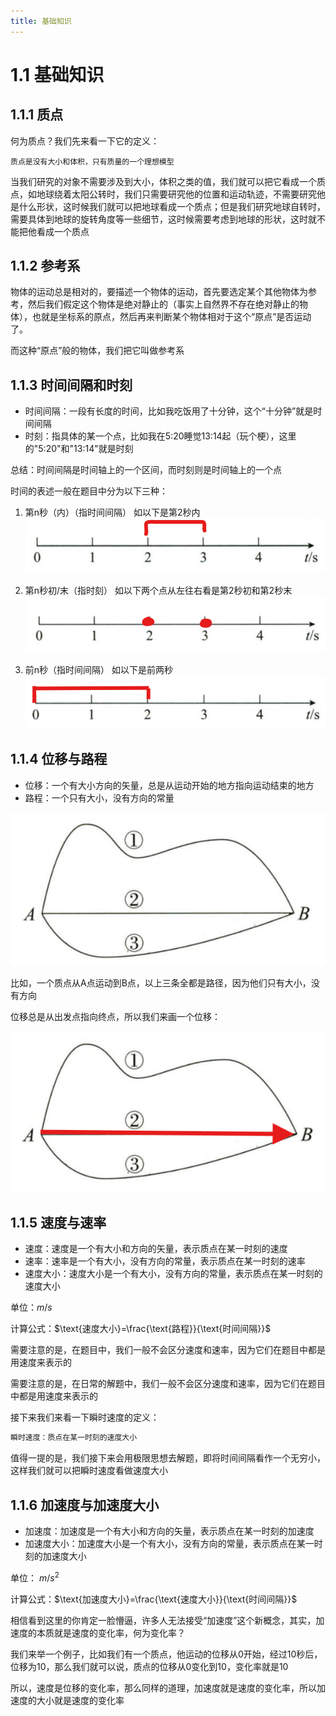 ```yaml
---
title: 基础知识
---
```

# 1.1 基础知识

## 1.1.1 质点

何为质点？我们先来看一下它的定义：

```
质点是没有大小和体积，只有质量的一个理想模型
```

当我们研究的对象不需要涉及到大小，体积之类的值，我们就可以把它看成一个质点，如地球绕着太阳公转时，我们只需要研究他的位置和运动轨迹，不需要研究他是什么形状，这时候我们就可以把地球看成一个质点；但是我们研究地球自转时，需要具体到地球的旋转角度等一些细节，这时候需要考虑到地球的形状，这时就不能把他看成一个质点

## 1.1.2 参考系

物体的运动总是相对的，要描述一个物体的运动，首先要选定某个其他物体为参考，然后我们假定这个物体是绝对静止的（事实上自然界不存在绝对静止的物体），也就是坐标系的原点，然后再来判断某个物体相对于这个“原点”是否运动了。

而这种“原点”般的物体，我们把它叫做参考系

## 1.1.3 时间间隔和时刻

- 时间间隔：一段有长度的时间，比如我吃饭用了十分钟，这个“十分钟”就是时间间隔
- 时刻：指具体的某一个点，比如我在5:20睡觉13:14起（玩个梗），这里的"5:20"和"13:14"就是时刻

总结：时间间隔是时间轴上的一个区间，而时刻则是时间轴上的一个点

时间的表述一般在题目中分为以下三种：

1. 第n秒（内）（指时间间隔）
	如以下是第2秒内
	![alt text](<imgs/Pasted image 20240515143016.png>)
2. 第n秒初/末（指时刻）
	如以下两个点从左往右看是第2秒初和第2秒末
	![alt text](<imgs/Pasted image 20240515143209.png>)

3. 前n秒（指时间间隔）
	如以下是前两秒
	![alt text](<imgs/Pasted image 20240515143556.png>)

## 1.1.4 位移与路程

- 位移：一个有大小方向的矢量，总是从运动开始的地方指向运动结束的地方
- 路程：一个只有大小，没有方向的常量

![alt text](<imgs/Pasted image 20240515143920.png>)

比如，一个质点从A点运动到B点，以上三条全都是路径，因为他们只有大小，没有方向

位移总是从出发点指向终点，所以我们来画一个位移：

![alt text](<imgs/Pasted image 20240515144107.png>)

## 1.1.5 速度与速率

- 速度：速度是一个有大小和方向的矢量，表示质点在某一时刻的速度
- 速率：速率是一个有大小，没有方向的常量，表示质点在某一时刻的速率
- 速度大小：速度大小是一个有大小，没有方向的常量，表示质点在某一时刻的速度大小

单位：$m/s$

计算公式：$\text{速度大小}=\frac{\text{路程}}{\text{时间间隔}}$

需要注意的是，在题目中，我们一般不会区分速度和速率，因为它们在题目中都是用速度来表示的

需要注意的是，在日常的解题中，我们一般不会区分速度和速率，因为它们在题目中都是用速度来表示的

接下来我们来看一下瞬时速度的定义：

```txt
瞬时速度：质点在某一时刻的速度大小
```

值得一提的是，我们接下来会用极限思想去解题，即将时间间隔看作一个无穷小，这样我们就可以把瞬时速度看做速度大小


## 1.1.6 加速度与加速度大小

- 加速度：加速度是一个有大小和方向的矢量，表示质点在某一时刻的加速度
- 加速度大小：加速度大小是一个有大小，没有方向的常量，表示质点在某一时刻的加速度大小

单位： $m/s^2$

计算公式：$\text{加速度大小}=\frac{\text{速度大小}}{\text{时间间隔}}$

相信看到这里的你肯定一脸懵逼，许多人无法接受“加速度”这个新概念，其实，加速度的本质就是速度的变化率，何为变化率？

我们来举一个例子，比如我们有一个质点，他运动的位移从0开始，经过10秒后，位移为10，那么我们就可以说，质点的位移从0变化到10，变化率就是10

所以，速度是位移的变化率，那么同样的道理，加速度就是速度的变化率，所以加速度的大小就是速度的变化率


